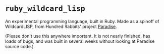 # `ruby_wildcard_lisp`

An experimental programming language, built in Ruby. Made as a spinoff of WildcardLISP, from Hundred Rabbits' project [Paradise](https://github.com/hundredrabbits/Paradise).

(Please don't use this anywhere important. It is not nearly finished, has loads of bugs, and was built in several weeks without looking at Paradise source code.)

